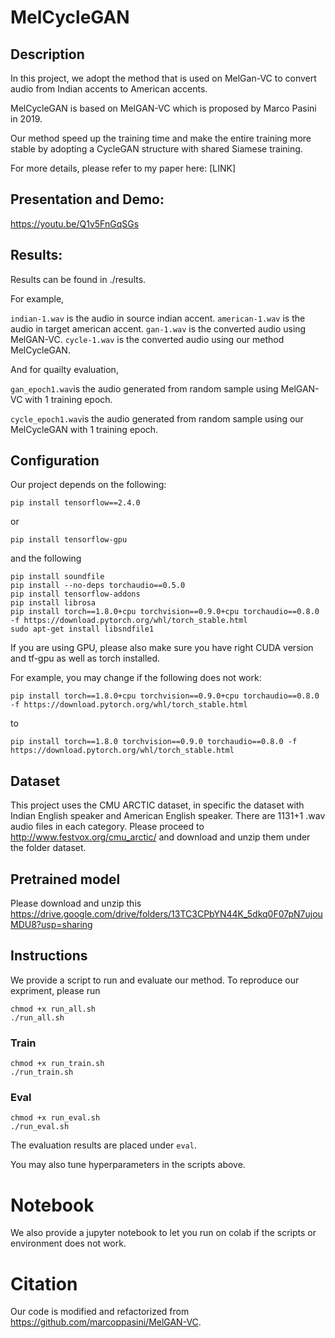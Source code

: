 # MelCycleGAN

## Description

In this project, we adopt the method that is used on MelGan-VC to convert audio from Indian accents to American accents.  

MelCycleGAN is based on MelGAN-VC which is proposed by Marco Pasini in 2019. 

Our method speed up the training time and make the entire training more stable by adopting a CycleGAN structure with shared Siamese training.

For more details, please refer to my paper here: [LINK]

## Presentation and Demo:

https://youtu.be/Q1v5FnGqSGs

## Results:

Results can be found in ./results.

For example,

```indian-1.wav``` is the audio in source indian accent.
```american-1.wav``` is the audio in target american accent.
```gan-1.wav``` is the converted audio using MelGAN-VC.
```cycle-1.wav``` is the converted audio using our method MelCycleGAN.

And for quailty evaluation,

```gan_epoch1.wav```is the audio generated from random sample using MelGAN-VC with 1 training epoch.

```cycle_epoch1.wav```is the audio generated from random sample using our MelCycleGAN with 1 training epoch.

## Configuration

Our project depends on the following:

```
pip install tensorflow==2.4.0
```

or 
```
pip install tensorflow-gpu
```
and the following
```
pip install soundfile
pip install --no-deps torchaudio==0.5.0
pip install tensorflow-addons
pip install librosa
pip install torch==1.8.0+cpu torchvision==0.9.0+cpu torchaudio==0.8.0 -f https://download.pytorch.org/whl/torch_stable.html
sudo apt-get install libsndfile1
```

If you are using GPU, please also make sure you have right CUDA version and tf-gpu as well as torch installed.

For example, you may change if the following does not work:
```
pip install torch==1.8.0+cpu torchvision==0.9.0+cpu torchaudio==0.8.0 -f https://download.pytorch.org/whl/torch_stable.html
```
to
```
pip install torch==1.8.0 torchvision==0.9.0 torchaudio==0.8.0 -f https://download.pytorch.org/whl/torch_stable.html
```

## Dataset

This project uses the CMU ARCTIC dataset, in specific the dataset with Indian English speaker and American English speaker. There are 1131+1 .wav audio files in each category. Please proceed to http://www.festvox.org/cmu_arctic/ and download and unzip them under the folder dataset.

## Pretrained model

Please download and unzip this https://drive.google.com/drive/folders/13TC3CPbYN44K_5dkq0F07pN7ujouMDU8?usp=sharing

## Instructions

We provide a script to run and evaluate our method. To reproduce our expriment, please run 

```
chmod +x run_all.sh
./run_all.sh 
```

### Train

```
chmod +x run_train.sh
./run_train.sh
```

### Eval

```
chmod +x run_eval.sh
./run_eval.sh
```

The evaluation results are placed under ```eval```.

You may also tune hyperparameters in the scripts above. 


# Notebook

We also provide a jupyter notebook to let you run on colab if the scripts or environment does not work.

# Citation

Our code is modified and refactorized from https://github.com/marcoppasini/MelGAN-VC.

